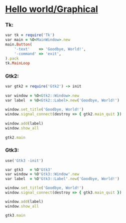 [1]: https://rosettacode.org/wiki/Hello_world/Graphical

# [Hello world/Graphical][1]

### Tk:

```ruby
var tk = require('Tk')
var main = %O<MainWindow>.new
main.Button(
    '-text'    => 'Goodbye, World!',
    '-command' => 'exit',
).pack
tk.MainLoop
```

### Gtk2:

```ruby
var gtk2 = require('Gtk2') -> init
 
var window = %O<Gtk2::Window>.new
var label  = %O<Gtk2::Label>.new('Goodbye, World!')
 
window.set_title('Goodbye, World!')
window.signal_connect(destroy => { gtk2.main_quit })
 
window.add(label)
window.show_all
 
gtk2.main
```

### Gtk3:

```ruby
use('Gtk3 -init')

var gtk3   = %O'Gtk3'
var window = %O'Gtk3::Window'.new
var label  = %O'Gtk3::Label'.new('Goodbye, World!')

window.set_title('Goodbye, World!')
window.signal_connect(destroy => { gtk3.main_quit })

window.add(label)
window.show_all

gtk3.main
```
